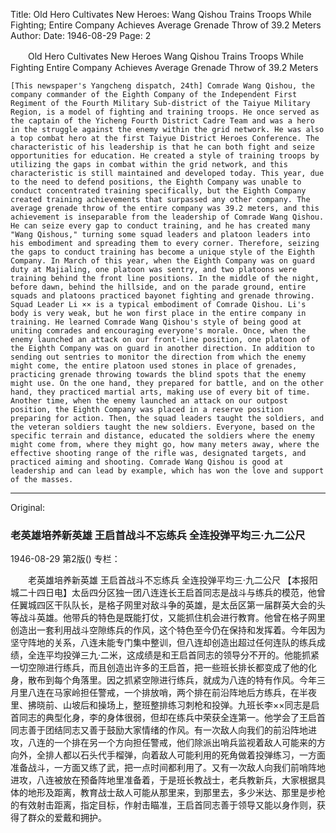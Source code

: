 Title: Old Hero Cultivates New Heroes: Wang Qishou Trains Troops While Fighting; Entire Company Achieves Average Grenade Throw of 39.2 Meters
Author:
Date: 1946-08-29
Page: 2

　　Old Hero Cultivates New Heroes
    Wang Qishou Trains Troops While Fighting
    Entire Company Achieves Average Grenade Throw of 39.2 Meters

    [This newspaper's Yangcheng dispatch, 24th] Comrade Wang Qishou, the company commander of the Eighth Company of the Independent First Regiment of the Fourth Military Sub-district of the Taiyue Military Region, is a model of fighting and training troops. He once served as the captain of the Yicheng Fourth District Cadre Team and was a hero in the struggle against the enemy within the grid network. He was also a top combat hero at the first Taiyue District Heroes Conference. The characteristic of his leadership is that he can both fight and seize opportunities for education. He created a style of training troops by utilizing the gaps in combat within the grid network, and this characteristic is still maintained and developed today. This year, due to the need to defend positions, the Eighth Company was unable to conduct concentrated training specifically, but the Eighth Company created training achievements that surpassed any other company. The average grenade throw of the entire company was 39.2 meters, and this achievement is inseparable from the leadership of Comrade Wang Qishou. He can seize every gap to conduct training, and he has created many "Wang Qishous," turning some squad leaders and platoon leaders into his embodiment and spreading them to every corner. Therefore, seizing the gaps to conduct training has become a unique style of the Eighth Company. In March of this year, when the Eighth Company was on guard duty at Majialing, one platoon was sentry, and two platoons were training behind the front line positions. In the middle of the night, before dawn, behind the hillside, and on the parade ground, entire squads and platoons practiced bayonet fighting and grenade throwing. Squad Leader Li ×× is a typical embodiment of Comrade Qishou. Li's body is very weak, but he won first place in the entire company in training. He learned Comrade Wang Qishou's style of being good at uniting comrades and encouraging everyone's morale. Once, when the enemy launched an attack on our front-line position, one platoon of the Eighth Company was on guard in another direction. In addition to sending out sentries to monitor the direction from which the enemy might come, the entire platoon used stones in place of grenades, practicing grenade throwing towards the blind spots that the enemy might use. On the one hand, they prepared for battle, and on the other hand, they practiced martial arts, making use of every bit of time. Another time, when the enemy launched an attack on our outpost position, the Eighth Company was placed in a reserve position preparing for action. Then, the squad leaders taught the soldiers, and the veteran soldiers taught the new soldiers. Everyone, based on the specific terrain and distance, educated the soldiers where the enemy might come from, where they might go, how many meters away, where the effective shooting range of the rifle was, designated targets, and practiced aiming and shooting. Comrade Wang Qishou is good at leadership and can lead by example, which has won the love and support of the masses.



<hr /> 

Original: 


### 老英雄培养新英雄  王启首战斗不忘练兵  全连投弹平均三·九二公尺

1946-08-29
第2版()
专栏：

　　老英雄培养新英雄
    王启首战斗不忘练兵
    全连投弹平均三·九二公尺
    【本报阳城二十四日电】太岳四分区独一团八连连长王启首同志是战斗与练兵的模范，他曾任翼城四区干队队长，是格子网里对敌斗争的英雄，是太岳区第一届群英大会的头等战斗英雄。他带兵的特色是既能打仗，又能抓住机会进行教育。他曾在格子网里创造出一套利用战斗空隙练兵的作风，这个特色至今仍在保持和发挥着。今年因为坚守阵地的关系，八连未能专门集中整训，但八连却创造出超过任何连队的练兵成绩，全连平均投弹三九·二米，这成绩是和王启首同志的领导分不开的。他能抓紧一切空隙进行练兵，而且创造出许多的王启首，把一些班长排长都变成了他的化身，散布到每个角落里。因之抓紧空隙进行练兵，就成为八连的特有作风。今年三月里八连在马家岭担任警戒，一个排放哨，两个排在前沿阵地后方练兵，在半夜里、拂晓前、山坡后和操场上，整班整排练习刺枪和投弹。九班长李××同志是启首同志的典型化身，李的身体很弱，但却在练兵中荣获全连第一。他学会了王启首同志善于团结同志又善于鼓励大家情绪的作风。有一次敌人向我们的前沿阵地进攻，八连的一个排在另一个方向担任警戒，他们除派出哨兵监视着敌人可能来的方向外，全排人都以石头代手榴弹，向着敌人可能利用的死角做着投弹练习，一方面准备战斗，一方面又练了武，把一点时间都利用了。又有一次敌人向我们前哨阵地进攻，八连被放在预备阵地里准备着，于是班长教战士，老兵教新兵，大家根据具体的地形及距离，教育战士敌人可能从那里来，到那里去，多少米达、那里是步枪的有效射击距离，指定目标，作射击瞄准，王启首同志善于领导又能以身作则，获得了群众的爱戴和拥护。
